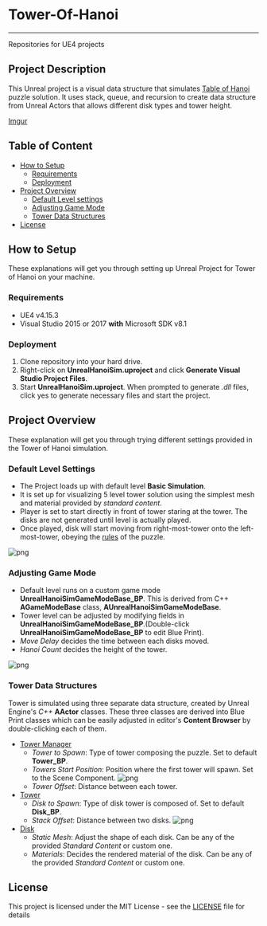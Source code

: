 # Tower-Of-Hanoi
----------------
Repositories for UE4 projects

## Project Description

This Unreal project is a visual data structure that simulates [Table of Hanoi](https://en.wikipedia.org/wiki/Tower_of_Hanoi) puzzle solution. It uses stack, queue, and recursion to create data structure from Unreal Actors that allows different disk types and tower height.

[Imgur](https://i.imgur.com/rRYvIP1.gifv)

## Table of Content

<!--ts-->
* [How to Setup](#how-to-setup)
  * [Requirements](#requirements)
  * [Deployment](#deployment)
* [Project Overview](#project-overview)
  * [Default Level settings](#default-level-settings)
  * [Adjusting Game Mode](#adjusting-game-mode)
  * [Tower Data Structures](#tower-data-structures)
* [License](#license)
<!--te-->

## How to Setup

These explanations will get you through setting up Unreal Project for Tower of Hanoi on your machine.

### Requirements

* UE4 v4.15.3
* Visual Studio 2015 or 2017 **with** Microsoft SDK v8.1

### Deployment

1. Clone repository into your hard drive.
2. Right-click on **UnrealHanoiSim.uproject** and click **Generate Visual Studio Project Files**.
3. Start **UnrealHanoiSim.uproject**. When prompted to generate _.dll_ files, click yes to generate necessary files and start the project.

## Project Overview

These explanation will get you through trying different settings provided in the Tower of Hanoi simulation.

### Default Level Settings

* The Project loads up with default level **Basic Simulation**.
* It is set up for visualizing 5 level tower solution using the simplest mesh and material provided by _standard content_.
* Player is set to start directly in front of tower staring at the tower. The disks are not generated until level is actually played.
* Once played, disk will start moving from right-most-tower onto the left-most-tower, obeying the [rules](https://en.wikipedia.org/wiki/Tower_of_Hanoi) of the puzzle.

![png](https://i.imgur.com/eAORKos.png)

### Adjusting Game Mode

* Default level runs on a custom game mode __UnrealHanoiSimGameModeBase_BP__. This is derived from C++ __AGameModeBase__ class, __AUnrealHanoiSimGameModeBase__.
* Tower level can be adjusted by modifying fields in __UnrealHanoiSimGameModeBase_BP__.(Double-click __UnrealHanoiSimGameModeBase_BP__ to edit Blue Print).
* _Move Delay_ decides the time between each disks moved.
* _Hanoi Count_ decides the height of the tower.

![png](https://i.imgur.com/RVCL3tZ.png)

### Tower Data Structures

Tower is simulated using three separate data structure, created by Unreal Engine's _C++_ __AActor__ classes. These three classes are derived into Blue Print classes which can be easily adjusted in editor's **Content Browser** by double-clicking each of them.

* [Tower Manager](https://github.com/ALee1303/Tower-Of-Hanoi/blob/master/Source/UnrealHanoiSim/TowerManager.cpp)
  * _Tower to Spawn_: Type of tower composing the puzzle. Set to default __Tower_BP__.
  * _Towers Start Position_: Position where the first tower will spawn. Set to the Scene Component.
  ![png](https://i.imgur.com/rM8YDz7.png)
  * _Tower Offset_: Distance between each tower.
* [Tower](https://github.com/ALee1303/Tower-Of-Hanoi/blob/master/Source/UnrealHanoiSim/Tower.cpp)
  * _Disk to Spawn_: Type of disk tower is composed of. Set to default __Disk_BP__.
  * _Stack Offset_: Distance between two disks.
  ![png](https://i.imgur.com/YXbBOFZ.png)
* [Disk](https://github.com/ALee1303/Tower-Of-Hanoi/blob/master/Source/UnrealHanoiSim/Disk.cpp)
  * _Static Mesh_: Adjust the shape of each disk. Can be any of the provided _Standard Content_ or custom one.
  * _Materials_: Decides the rendered material of the disk. Can be any of the provided _Standard Content_ or custom one.

## License

This project is licensed under the MIT License - see the [LICENSE](License.md) file for details
